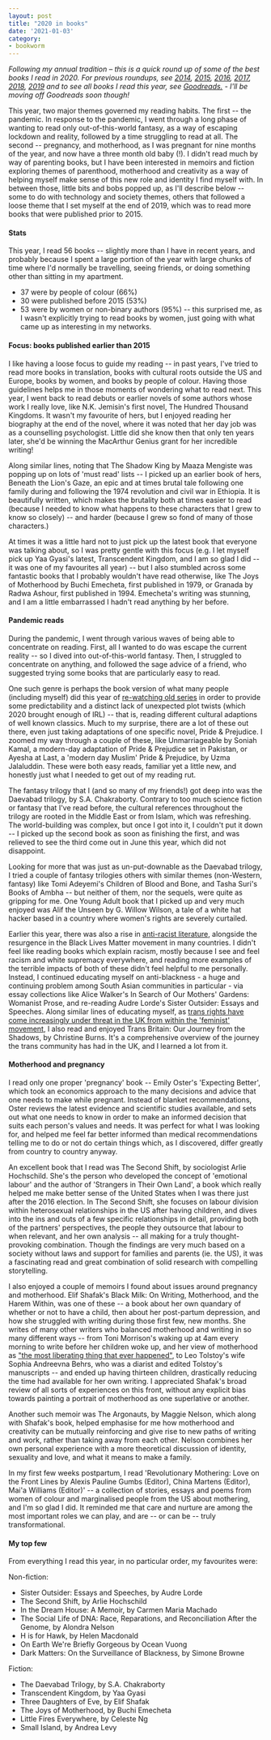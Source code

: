 ```yaml
---
layout: post
title: "2020 in books"
date: '2021-01-03'
category:
- bookworm
---
```


*Following my annual tradition – this is a quick round up of some of the best books I read in 2020. For previous roundups, see [2014](https://zararah.net/blog/2014/12/26/50-books-2014/), [2015](https://zararah.net/blog/2016/01/02/my-year-in-books/), [2016](https://zararah.net/blog/2017/01/04/2016-in-books/), [2017](https://zararah.net/blog/2017/12/30/2017-in-books/), [2018](https://zararah.net/blog/2019/01/06/2018-in-books/), [2019](https://zararah.net/blog/2020/01/02/2019-in-books/) and to see all books I read this year, see [Goodreads.](https://www.goodreads.com/review/list/5852496-zara-rahman?page=1&read_at=2020) - I'll be moving off Goodreads soon though!*

This year, two major themes governed my reading habits. The first -- the pandemic. In response to the pandemic, I went through a long phase of wanting to read only out-of-this-world fantasy, as a way of escaping lockdown and reality, followed by a time struggling to read at all. The second -- pregnancy, and motherhood, as I was pregnant for nine months of the year, and now have a three month old baby (!). I didn't read much by way of parenting books, but I have been interested in memoirs and fiction exploring themes of parenthood, motherhood and creativity as a way of helping myself make sense of this new role and identity I find myself with. In between those, little bits and bobs popped up, as I'll describe below -- some to do with technology and society themes, others that followed a loose theme that I set myself at the end of 2019, which was to read more books that were published prior to 2015. 

<!--more-->

#### Stats

This year, I read 56 books -- slightly more than I have in recent years, and probably because I spent a large portion of the year with large chunks of time where I'd normally be travelling, seeing friends, or doing something other than sitting in my apartment. 

* 37 were by people of colour (66%)
* 30 were published before 2015 (53%)
* 53 were by women or non-binary authors (95%) -- this surprised me, as I wasn't explicitly trying to read books by women, just going with what came up as interesting in my networks. 

#### Focus: books published earlier than 2015

I like having a loose focus to guide my reading -- in past years, I've tried to read more books in translation, books with cultural roots outside the US and Europe, books by women, and books by people of colour. Having those guidelines helps me in those moments of wondering what to read next. This year, I went back to read debuts or earlier novels of some authors whose work I really love, like N.K. Jemisin's first novel, The Hundred Thousand Kingdoms. It wasn't my favourite of hers, but I enjoyed reading her biography at the end of the novel, where it was noted that her day job was as a counselling psychologist. Little did she know then that only ten years later, she'd be winning the MacArthur Genius grant for her incredible writing!

Along similar lines, noting that The Shadow King by Maaza Mengiste was popping up on lots of 'must read' lists -- I picked up an earlier book of hers, Beneath the Lion's Gaze, an epic and at times brutal tale following one family during and following the 1974 revolution and civil war in Ethiopia. It is beautifully written, which makes the brutality both at times easier to read (because I needed to know what happens to these characters that I grew to know so closely) -- and harder (because I grew so fond of many of those characters.)

At times it was a little hard not to just pick up the latest book that everyone was talking about, so I was pretty gentle with this focus (e.g. I let myself pick up Yaa Gyasi's latest, Transcendent Kingdom, and I am so glad I did -- it was one of my favourites all year) -- but I also stumbled across some fantastic books that I probably wouldn't have read otherwise, like The Joys of Motherhood by Buchi Emecheta, first published in 1979, or Granada by Radwa Ashour, first published in 1994. Emecheta's writing was stunning, and I am a little embarrassed I hadn't read anything by her before.

#### Pandemic reads

During the pandemic, I went through various waves of being able to concentrate on reading. First, all I wanted to do was escape the current reality -- so I dived into out-of-this-world fantasy. Then, I struggled to concentrate on anything, and followed the sage advice of a friend, who suggested trying some books that are particularly easy to read. 

One such genre is perhaps the book version of what many people (including myself) did this year of [re-watching old series](https://www.npr.org/2020/08/16/902977070/why-we-cant-stop-bingeing-old-shows-during-the-pandemic) in order to provide some predictability and a distinct lack of unexpected plot twists (which 2020 brought enough of IRL) -- that is, reading different cultural adaptions of well known classics. Much to my surprise, there are a lot of these out there, even just taking adaptations of one specific novel, Pride & Prejudice. I zoomed my way through a couple of these, like Unmarriageable by Soniah Kamal, a modern-day adaptation of Pride & Prejudice set in Pakistan, or Ayesha at Last, a 'modern day Muslim' Pride & Prejudice, by Uzma Jalaluddin. These were both easy reads, familiar yet a little new, and honestly just what I needed to get out of my reading rut.

The fantasy trilogy that I (and so many of my friends!) got deep into was the Daevabad trilogy, by S.A. Chakraborty. Contrary to too much science fiction or fantasy that I've read before, the cultural references throughout the trilogy are rooted in the Middle East or from Islam, which was refreshing. The world-building was complex, but once I got into it, I couldn't put it down -- I picked up the second book as soon as finishing the first, and was relieved to see the third come out in June this year, which did not disappoint. 

Looking for more that was just as un-put-downable as the Daevabad trilogy, I tried a couple of fantasy trilogies others with similar themes (non-Western, fantasy) like Tomi Adeyemi's Children of Blood and Bone, and Tasha Suri's Books of Ambha -- but neither of them, nor the sequels, were quite as gripping for me. One Young Adult book that I picked up and very much enjoyed was Alif the Unseen by G. Willow Wilson, a tale of a white hat hacker based in a country where women's rights are severely curtailed. 

Earlier this year, there was also a rise in [anti-racist literature](https://gal-dem.com/anti-racism-genre-black-lives-matter-race-literature/), alongside the resurgence in the Black Lives Matter movement in many countries. I didn't feel like reading books which explain racism, mostly because I see and feel racism and white supremacy everywhere, and reading more examples of the terrible impacts of both of these didn't feel helpful to me personally. Instead, I continued educating myself on anti-blackness - a huge and continuing problem among South Asian communities in particular - via essay collections like Alice Walker's In Search of Our Mothers' Gardens: Womanist Prose, and re-reading Audre Lorde's Sister Outsider: Essays and Speeches. Along similar lines of educating myself, as [trans rights have come increasingly under threat in the UK from within the 'feminist' movement](https://www.nytimes.com/2019/02/07/opinion/terf-trans-women-britain.html), I also read and enjoyed Trans Britain: Our Journey from the Shadows, by Christine Burns. It's a comprehensive overview of the journey the trans community has had in the UK, and I learned a lot from it.

#### Motherhood and pregnancy 

I read only one proper 'pregnancy' book -- Emily Oster's 'Expecting Better', which took an economics approach to the many decisions and advice that one needs to make while pregnant. Instead of blanket recommendations, Oster reviews the latest evidence and scientific studies available, and sets out what one needs to know in order to make an informed decision that suits each person's values and needs. It was perfect for what I was looking for, and helped me feel far better informed than medical recommendations telling me to do or not do certain things which, as I discovered, differ greatly from country to country anyway.

An excellent book that I read was The Second Shift, by sociologist Arlie Hochschild. She's the person who developed the concept of 'emotional labour' and the author of 'Strangers in Their Own Land', a book which really helped me make better sense of the United States when I was there just after the 2016 election. In The Second Shift, she focuses on labour division within heterosexual relationships in the US after having children, and dives into the ins and outs of a few specific relationships in detail, providing both of the partners' perspectives, the people they outsource that labour to when relevant, and her own analysis -- all making for a truly thought-provoking combination. Though the findings are very much based on a society without laws and support for families and parents (ie. the US), it was a fascinating read and great combination of solid research with compelling storytelling. 

I also enjoyed a couple of memoirs I found about issues around pregnancy and motherhood. Elif Shafak's Black Milk: On Writing, Motherhood, and the Harem Within, was one of these -- a book about her own quandary of whether or not to have a child, then about her post-partum depression, and how she struggled with writing during those first few, new months. She writes of many other writers who balanced motherhood and writing in so many different ways -- from Toni Morrison's waking up at 4am every morning to write before her children woke up, and her view of motherhood as ["the most liberating thing that ever happened"](https://www.huffingtonpost.ca/entry/toni-morrison-motherhood-moments_ca_5d4b2662e4b09e7297405c4a), to Leo Tolstoy's wife Sophia Andreevna Behrs, who was a diarist and edited Tolstoy's manuscripts -- and ended up having thirteen children, drastically reducing the time had available for her own writing. I appreciated Shafak's broad review of all sorts of experiences on this front, without any explicit bias towards painting a portrait of motherhood as one superlative or another. 

Another such memoir was The Argonauts, by Maggie Nelson, which along with Shafak's book, helped emphasise for me how motherhood and creativity can be mutually reinforcing and give rise to new paths of writing and work, rather than taking away from each other. Nelson combines her own personal experience with a more theoretical discussion of identity, sexuality and love, and what it means to make a family.

In my first few weeks postpartum, I read 'Revolutionary Mothering: Love on the Front Lines
by Alexis Pauline Gumbs (Editor), China Martens (Editor), Mai'a Williams (Editor)' -- a collection of stories, essays and poems from women of colour and marginalised people from the US about mothering, and I'm so glad I did. It reminded me that care and nurture are among the most important roles we can play, and are -- or can be -- truly transformational.



#### My top few 

From everything I read this year, in no particular order, my favourites were:

Non-fiction: 
* Sister Outsider: Essays and Speeches, by Audre Lorde
* The Second Shift, by Arlie Hochschild
* In the Dream House: A Memoir, by Carmen Maria Machado
* The Social Life of DNA: Race, Reparations, and Reconciliation After the Genome, by Alondra Nelson
* H is for Hawk, by Helen Macdonald
* On Earth We're Briefly Gorgeous by Ocean Vuong
* Dark Matters: On the Surveillance of Blackness, by Simone Browne

Fiction:
* The Daevabad Trilogy, by S.A. Chakraborty
* Transcendent Kingdom, by Yaa Gyasi
* Three Daughters of Eve, by Elif Shafak
* The Joys of Motherhood, by Buchi Emecheta
* Little Fires Everywhere, by Celeste Ng
* Small Island, by Andrea Levy



